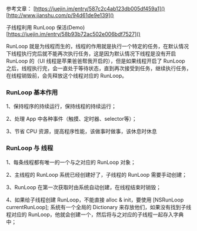 参考文章：
[https://juejin.im/entry/587c2c4ab123db005df459a1]()
[http://www.jianshu.com/p/94d61de9e139]()

子线程利用 RunLoop 保活(Demo) [https://juejin.im/entry/58b93b72ac502e006bdf7527]()


RunLoop 就是为线程而生的，线程的作用就是执行一个特定的任务，在默认情况下线程执行完后就不能再次执行任务，这是因为默认情况下线程是没有开启 RunLoop 的（UI 线程是苹果爸爸帮我开启的），但是如果线程开启了 RunLoop 之后，线程执行完，会一直处于等待状态，直到再次接受到任务，继续执行任务，在线程销毁前，会先释放这个线程对应的 RunLoop。

### RunLoop 基本作用

1、保持程序的持续运行，保持线程的持续运行；

2、处理 App 中各种事件（触摸、定时器、selector等）；

3、节省 CPU 资源，提高程序性能，该做事时做事，该休息时休息

### RunLoop 与 线程

1、每条线程都有唯一的一个与之对应的 RunLoop 对象；

2、主线程的 RunLoop 系统已经创建好了，子线程的 RunLoop 需要手动创建；

3、RunLoop 在第一次获取时由系统自动创建，在线程结束时销毁；

4、如果给子线程创建 RunLoop，不能直接 alloc & init，要使用 [NSRunLoop currentRunLoop]; 系统有一个全局的 Dictionary  来存放他们，如果没有找到子线程对应的 RunLoop，他就会创建一个，然后将与之对应的子线程一起存入字典中；